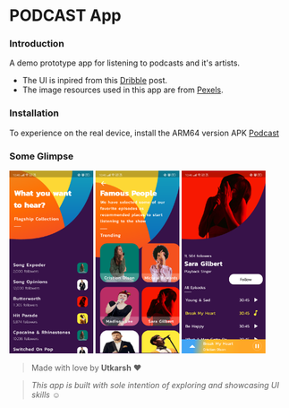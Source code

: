 # PODCAST App

### Introduction

A demo prototype app for listening to podcasts and it's artists.

* The UI is inpired from this [Dribble](https://dribbble.com/shots/5972331-Podcast-App-Exploration) post.
* The image resources used in this app are from [Pexels](https://www.pexels.com/).

### Installation
To experience on the real device, install the ARM64 version APK [Podcast](outputs/Podcast.apk)

### Some Glimpse
<p float="left">
  <img src="screenshots/home.png" width="150"  alt="Home Screen"  title="Home Screen"/>
  <img src="screenshots/singers.png" width="150"  alt="Stats Screen" title="Stats Screen"/> 
  <img src="screenshots/songs.png" width="150"  alt="TODO Screen" title="TODO Screen"/>
</p>

>Made with love by **Utkarsh** :heart:

>*This app is built with sole intention of exploring and showcasing UI skills :relaxed:*